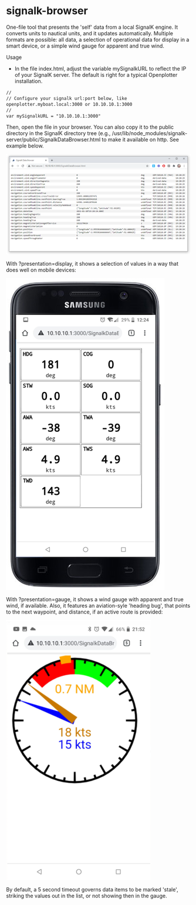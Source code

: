 # signalk-browser

One-file tool that presents the 'self' data from a local SignalK engine. It converts units to nautical units, and it updates automatically. Multiple formats are possible: all data, a selection of operational data for display in a smart device, or a simple wind gauge for apparent and true wind.

Usage
- In the file index.html, adjust the variable mySignalkURL to reflect the IP of your SignalK server. The default is right for a typical Openplotter installation.
```
//
// Configure your signalk url:port below, like openplotter.myboat.local:3000 or 10.10.10.1:3000
//
var mySignalkURL = "10.10.10.1:3000"

```

Then, open the file in your browser. You can also copy it to the public directory in the SignalK directory tree (e.g., /usr/lib/node_modules/signalk-server/public/SignalkDataBrowser.html to make it available on http. See example below.

![example](example.png)

With ?presentation=display, it shows a selection of values in a way that does well on mobile devices:

![example](example2.png)

With ?presentation=gauge, it shows a wind gauge with apparent and true wind, if available. Also, it features an aviation-syle 'heading bug', that points to the next waypoint, and distance, if an active route is provided:

![example](example3.png)

By default, a 5 second timeout governs data items to be marked 'stale', striking the values out in the list, or not showing then in the gauge.
